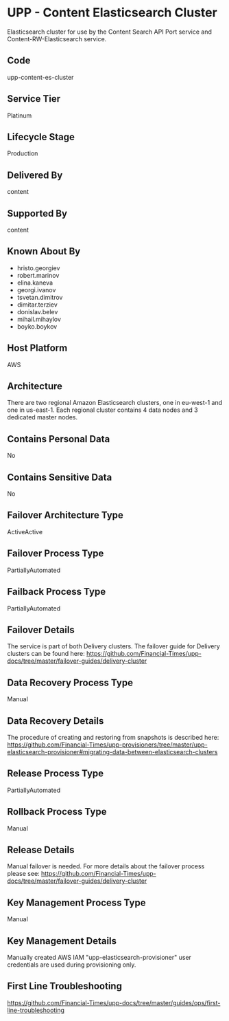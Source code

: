 # UPP - Content Elasticsearch Cluster

Elasticsearch cluster for use by the Content Search API Port service and Content-RW-Elasticsearch service. 

## Code

upp-content-es-cluster

## Service Tier

Platinum

## Lifecycle Stage

Production

## Delivered By

content

## Supported By

content

## Known About By

- hristo.georgiev
- robert.marinov
- elina.kaneva
- georgi.ivanov
- tsvetan.dimitrov
- dimitar.terziev
- donislav.belev
- mihail.mihaylov
- boyko.boykov

## Host Platform

AWS

## Architecture

There are two regional Amazon Elasticsearch clusters, one in eu-west-1 and one in us-east-1. Each regional cluster contains 4 data nodes and 3 dedicated master nodes.

## Contains Personal Data

No

## Contains Sensitive Data

No

## Failover Architecture Type

ActiveActive

## Failover Process Type

PartiallyAutomated

## Failback Process Type

PartiallyAutomated

## Failover Details

The service is part of both Delivery clusters. The failover guide for Delivery clusters can be found here: <https://github.com/Financial-Times/upp-docs/tree/master/failover-guides/delivery-cluster>

## Data Recovery Process Type

Manual

## Data Recovery Details

The procedure of creating and restoring from snapshots is described here: <https://github.com/Financial-Times/upp-provisioners/tree/master/upp-elasticsearch-provisioner#migrating-data-between-elasticsearch-clusters>

## Release Process Type

PartiallyAutomated

## Rollback Process Type

Manual

## Release Details

Manual failover is needed. For more details about the failover process please see: <https://github.com/Financial-Times/upp-docs/tree/master/failover-guides/delivery-cluster>

## Key Management Process Type

Manual

## Key Management Details

Manually created AWS IAM "upp-elasticsearch-provisioner" user credentials are used during provisioning only.

## First Line Troubleshooting

<https://github.com/Financial-Times/upp-docs/tree/master/guides/ops/first-line-troubleshooting>
